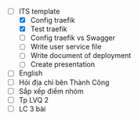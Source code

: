 - [ ] ITS template
	- [x] Config traefik
	- [x] Test traefik
	- [ ] Config traefik vs Swagger
	- [ ] Write user service file
	- [ ] Write document of deployment
	- [ ] Create presentation
- [ ] English
- [ ] Hỏi địa chỉ bên Thành Công
- [ ] Sắp xếp điểm nhóm
- [ ] Tp LVQ 2
- [ ] LC 3 bài